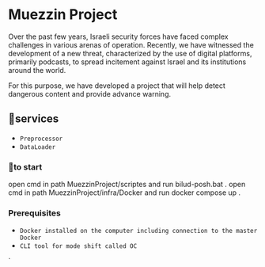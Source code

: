 # Muezzin Project

Over the past few years, Israeli security forces have faced complex challenges in various arenas of operation. Recently, we have witnessed the development of a new threat, characterized by the use of digital platforms, primarily podcasts, to spread incitement against Israel and its institutions around the world.

For this purpose, we have developed a project that will help detect dangerous content and provide advance warning.

## 🔹services

- `Preprocessor`
- `DataLoader` 


### 🔹to start

open cmd in path MuezzinProject/scriptes and run bilud-posh.bat .
open cmd in path MuezzinProject/infra/Docker and run docker compose up .



### Prerequisites
- `Docker installed on the computer including connection to the master Docker`
- `CLI tool for mode shift called OC`





`
